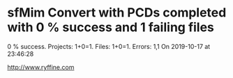 # sfMim Convert with PCDs completed with 0 % success and 1 failing files

0 % success. Projects: 1+0=1.  Files: 1+0=1. Errors: 1,1  On 2019-10-17 at 23:46:28





http://www.ryffine.com
